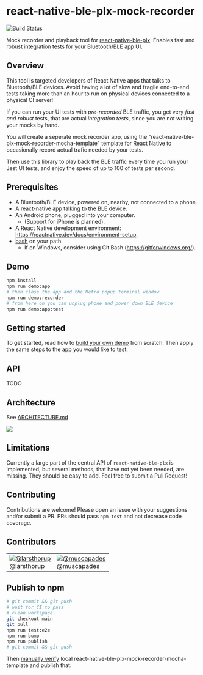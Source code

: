 # react-native-ble-plx-mock-recorder

[![Build Status](https://github.com/larsthorup/react-native-ble-plx-mock-recorder/actions/workflows/ci.yml/badge.svg)](https://github.com/larsthorup/react-native-ble-plx-mock-recorder/actions/workflows/ci.yml)

Mock recorder and playback tool for [react-native-ble-plx](https://www.npmjs.com/package/react-native-ble-plx).
Enables fast and robust integration tests for your Bluetooth/BLE app UI.

## Overview

This tool is targeted developers of React Native apps that talks to Bluetooth/BLE devices. Avoid having a lot of slow and fragile end-to-end tests taking more than an hour to run on physical devices connected to a physical CI server!

If you can run your UI tests with _pre-recorded_ BLE traffic, you get very _fast and robust_ tests, that are actual _integration tests_, since you are not writing your mocks by hand.

You will create a seperate mock recorder app, using the "react-native-ble-plx-mock-recorder-mocha-template" template for React Native to occasionally record actual trafic needed by your tests.

Then use this library to play back the BLE traffic every time you run your Jest UI tests, and enjoy the speed of up to 100 of tests per second.

## Prerequisites

- A Bluetooth/BLE device, powered on, nearby, not connected to a phone.
- A react-native app talking to the BLE device.
- An Android phone, plugged into your computer.
  - (Support for iPhone is planned).
- A React Native development environment: https://reactnative.dev/docs/environment-setup.
- [bash](https://www.gnu.org/software/bash/) on your path.
  - If on Windows, consider using Git Bash (https://gitforwindows.org/).

## Demo

```bash
npm install
npm run demo:app
# then close the app and the Metro popup terminal window
npm run demo:recorder
# from here on you can unplug phone and power down BLE device
npm run demo:app:test
```

## Getting started

To get started, read how to [build your own demo](https://github.com/larsthorup/react-native-ble-plx-mock-recorder/tree/main/demo) from scratch. Then apply the same steps to the app you would like to test.

## API

TODO

## Architecture

See [ARCHITECTURE.md](https://github.com/larsthorup/react-native-ble-plx-mock-recorder/tree/main/ARCHITECTURE.md)

![](./ble-mock-recorder-diagram-overview-small.png)

## Limitations

Currently a large part of the central API of `react-native-ble-plx` is implemented, but several methods, that have not yet been needed, are missing. They should be easy to add. Feel free to submit a Pull Request!

## Contributing

Contributions are welcome! Please open an issue with your suggestions and/or submit a PR. PRs should pass `npm test` and not decrease code coverage.

## Contributors

|                                                                                                                            |                                                                                                                                                                                                                                                                                                                                                                                                                                                                                                |
| -------------------------------------------------------------------------------------------------------------------------- | ---------------------------------------------------------------------------------------------------------------------------------------------------------------------------------------------------------------------------------------------------------------------------------------------------------------------------------------------------------------------------------------------------------------------------------------------------------------------------------------------- |
| [![@larsthorup](https://avatars.githubusercontent.com/u/1202959?s=60&v=4)](https://github.com/larsthorup) <br> @larsthorup | [![@muscapades](https://camo.githubusercontent.com/45f7f93df10d0bd0f9044ccb9a54a4346ddf27560515c37cee2d6e9fc52945fb/68747470733a2f2f312e67726176617461722e636f6d2f6176617461722f36323038636564356562343237653036656566376666306337613237666636353f643d68747470732533412532462532466769746875622e6769746875626173736574732e636f6d253246696d6167657325324667726176617461727325324667726176617461722d757365722d3432302e706e6726723d6726733d3634)](https://github.com/muscapades) <br> @muscapades |

## Publish to npm

```bash
# git commit && git push
# wait for CI to pass
# clean workspace
git checkout main
git pull
npm run test:e2e
npm run bump
npm run publish
# git commit && git push
```

Then [manually verify](https://github.com/larsthorup/react-native-ble-plx-mock-recorder/tree/main/packages/react-native-ble-plx-mock-recorder-mocha-template/README.md) local react-native-ble-plx-mock-recorder-mocha-template and publish that.
